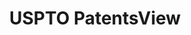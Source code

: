 ---
bigquery: https://console.cloud.google.com/bigquery?p=patents-public-data&d=patentsview&page=dataset
citation: Attribution should be given to PatentsView for use, distribution, or derivative
  works.
code: https://github.com/CSSIP-AIR/PatentsView-Code-Snippets/
contributors: USPTO
cost: None
description: 'PatentsView includes US patent data including raw data (summaries, applications,
  pregrant applications), disambugations of inventors and assignees, and inventor
  gender estimates.  Also foreign priority data, # of figures and sheets, and government
  interest statements.'
documentation: https://patentsview.org/query/builder-faqs
last_edit: 04/06/2022, 23:26:12
location: https://patentsview.org/
maintained_by: USPTO
record_creation_timestamp: 12/2/2020 17:20:46
schema_fields:
- disamb_assignee_id_20181127
- lapse_of_patent
- classification_value
- text
- name
- disamb_inventor_id_20190312
- _102_date
- disamb_inventor_id_20200929
- exemplary
- relkind
- male_flag
- disamb_inventor_id_20190820
- category_id
- subsection_id
- subgroup_id
- disamb_inventor_id_20170808
- rule_47
- gi_statement
- term_extension
- city
- doctype
- disamb_assignee_id_20190820
- field_title
- assignee_id
- ipc_class
- disamb_inventor_id_20201229
- lawyer_id
- latin_name
- dependent
- level_one
- sector_title
- disamb_assignee_id_20200630
- contract_award_number
- organization_id
- length
- attribution_status
- field_id
- disclaimer_date
- ipc_version_indicator
- disamb_inventor_id_20171226
- number
- category
- num_figures
- title
- disamb_inventor_id_20200331
- male
- num
- name_first
- county
- latlong
- deceased
- main_group
- term_disclaimer
- rawlocation_id
- series_code
- level_three
- disamb_assignee_id_20191231
- disamb_inventor_id_20181127
- disamb_inventor_id_20171003
- longitude
- role
- f371_date
- lname
- state
- inventor_id
- disamb_inventor_id_20191231
- classification_status
- action_date
- uuid
- reldocno
- doc_type
- name_last
- publication_number
- classification_level
- f102_date
- term_grant
- _371_date
- section_id
- filename
- disamb_assignee_id_20191008
- subgroup
- section
- fname
- disamb_assignee_id_20200929
- patent_id
- subcategory_id
- group_id
- sequence
- organization
- kind
- application_id
- subclass
- rel_id
- disamb_inventor_id_20191008
- rawinventor_id
- disamb_inventor_id_20180528
- status
- date
- county_fips
- num_sheets
- country
- level_two
- applicant_type
- location_id
- disamb_inventor_id_20170307
- latitude
- country_transformed
- classification_data_source
- withdrawn
- rawassignee_id
- state_fips
- citation_id
- num_claims
- group
- disamb_assignee_id_20200331
- id
- abstract
- designation
- mainclass_id
- disamb_assignee_id_20190312
- type
- symbol_position
- disamb_inventor_id_20200630
- variety
- subclass_id
shortname: patentsview
tags:
- disambiguation
- United States
- gender
terms_of_use: Creative Commons Attribution 4.0 International License.
timeframe: 1963-1999
title: USPTO PatentsView
uuid: cf1780b1-e265-4e49-8d1d-83b9cfe0fd9a
---